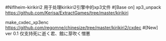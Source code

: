 #Niflheim-kirikiri2
用于处理kirikiri2引擎中的xp3文件
#[Base on]
xp3_unpack
https://github.com/Kerisa/ExtractGames/tree/master/kirikiri

make_cxdec_xp3enc
https://github.com/regomne/chinesize/tree/master/kirikiri2/cxdec
#[New]
ver 0.1
仅支持死に逝く君、館に芽吹く憎悪